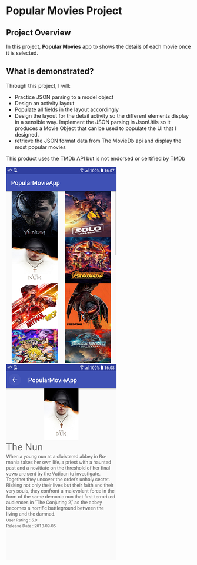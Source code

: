# Popular Movies Project 

## Project Overview

In this project,  **Popular Movies** app to
shows the details of each movie once it is selected.

## What is demonstrated?
Through this project, I will:

- Practice JSON parsing to a model object
- Design an activity layout
- Populate all fields in the layout accordingly
- Design the layout for the detail activity so the different elements
display in a sensible way. Implement the JSON parsing in JsonUtils so it
produces a Movie Object that can be used to populate the UI that I designed.
- retrieve the JSON format data from The MovieDb api and display the most popular movies

This product uses the TMDb API but is not endorsed or certified by TMDb

![](images/MovieList300.png)
![](images/MovieDetail300.png)

